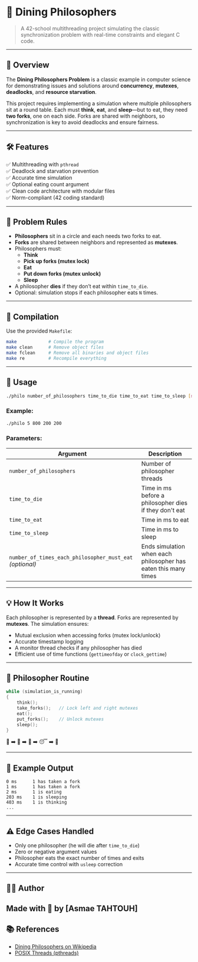 # 🧠 Dining Philosophers

> A 42-school multithreading project simulating the classic synchronization problem with real-time constraints and elegant C code.

---

## 📌 Overview

The **Dining Philosophers Problem** is a classic example in computer science for demonstrating issues and solutions around **concurrency**, **mutexes**, **deadlocks**, and **resource starvation**.

This project requires implementing a simulation where multiple philosophers sit at a round table. Each must **think**, **eat**, and **sleep**—but to eat, they need **two forks**, one on each side. Forks are shared with neighbors, so synchronization is key to avoid deadlocks and ensure fairness.

---

## 🛠️ Features

✅ Multithreading with `pthread`  
✅ Deadlock and starvation prevention  
✅ Accurate time simulation  
✅ Optional eating count argument  
✅ Clean code architecture with modular files  
✅ Norm-compliant (42 coding standard)

---

## 🧩 Problem Rules

- **Philosophers** sit in a circle and each needs two forks to eat.
- **Forks** are shared between neighbors and represented as **mutexes**.
- Philosophers must:
  - **Think**
  - **Pick up forks (mutex lock)**
  - **Eat**
  - **Put down forks (mutex unlock)**
  - **Sleep**
- A philosopher **dies** if they don’t eat within `time_to_die`.
- Optional: simulation stops if each philosopher eats `N` times.


---

## 🔧 Compilation

Use the provided `Makefile`:

```bash
make            # Compile the program
make clean      # Remove object files
make fclean     # Remove all binaries and object files
make re         # Recompile everything
```

---

## 🚀 Usage

```bash
./philo number_of_philosophers time_to_die time_to_eat time_to_sleep [number_of_times_each_philosopher_must_eat]
```

### Example:

```bash
./philo 5 800 200 200
```

### Parameters:

| Argument | Description |
|----------|-------------|
| `number_of_philosophers` | Number of philosopher threads |
| `time_to_die`            | Time in ms before a philosopher dies if they don't eat |
| `time_to_eat`            | Time in ms to eat |
| `time_to_sleep`          | Time in ms to sleep |
| `number_of_times_each_philosopher_must_eat` _(optional)_ | Ends simulation when each philosopher has eaten this many times |

---

## 💡 How It Works

Each philosopher is represented by a **thread**. Forks are represented by **mutexes**. The simulation ensures:

- Mutual exclusion when accessing forks (mutex lock/unlock)
- Accurate timestamp logging
- A monitor thread checks if any philosopher has died
- Efficient use of time functions (`gettimeofday` or `clock_gettime`)

---

## 🔄 Philosopher Routine

```c
while (simulation_is_running)
{
    think();
    take_forks();   // Lock left and right mutexes
    eat();
    put_forks();    // Unlock mutexes
    sleep();
}
```

🧠 ➡️ 🍴 ➡️ 🍝 ➡️ 😴 ➡️ 🧠

---

## 🔎 Example Output

```
0 ms      1 has taken a fork
1 ms      1 has taken a fork
2 ms      1 is eating
203 ms    1 is sleeping
403 ms    1 is thinking
...
```

---


## ⚠️ Edge Cases Handled

- Only one philosopher (he will die after `time_to_die`)
- Zero or negative argument values
- Philosopher eats the exact number of times and exits
- Accurate time control with `usleep` correction

---

## 🧑‍💻 Author

Made with 💙 by [Asmae TAHTOUH]  
---

## 📚 References

- [Dining Philosophers on Wikipedia](https://en.wikipedia.org/wiki/Dining_philosophers_problem)
- [POSIX Threads (pthreads)](https://man7.org/linux/man-pages/man7/pthreads.7.html)
